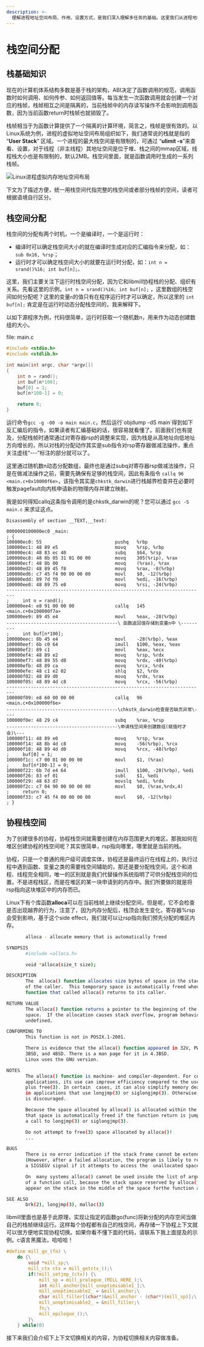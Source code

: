 ```yaml
---
description: >-
  理解进程地址空间布局、作用、设置方式，是我们深入理解多任务的基础。这里我们从进程地址空间入手，先介绍下“栈”的基础知识、栈的分配方式，然后我们再重点介绍与协程运行紧密相关的协程栈空间的分配方式。理解了协程栈空间的分配之后，我们将再下一节再进一步探究任务上下文相关的内容。
---
```


# 栈空间分配

## 栈基础知识

现在的计算机体系结构多数是基于栈的架构，ABI决定了函数调用的规范，调用函数时如何调用、如何传参、如何返回值等。每当发生一次函数调用就会创建一个对应的栈帧，栈帧相互之间是隔离的，当前栈帧中的内存读写操作不会影响到调用函数，因为当前函数return时栈帧也就销毁了。

栈帧相当于为函数计算提供了一个隔离的计算环境，简言之，栈帧是很有效的。以Linux系统为例，进程的虚拟地址空间布局组织如下，我们通常说的栈就是指的 “**User Stack**” 区域。一个进程的最大栈空间是有限制的，可通过 “**ulimit -s**”来查看、设置，对于线程（非主线程）其地址空间是位于堆、栈之间的mmap区域，线程栈大小也是有限制的，默认2MB。栈空间里面，就是函数调用时生成的一系列栈帧。

![Linux&#x8FDB;&#x7A0B;&#x865A;&#x62DF;&#x5185;&#x5B58;&#x5730;&#x5740;&#x7A7A;&#x95F4;&#x5E03;&#x5C40;](../.gitbook/assets/image%20%2810%29.png)

下文为了描述方便，统一用栈空间代指完整的栈空间或者部分栈帧的空间，读者可根据语境自行区分。

## 栈空间分配

栈空间的分配有两个时机，一个是编译时，一个是运行时：

* 编译时可以确定栈空间大小的就在编译时生成对应的汇编指令来分配，如：`sub 0x16, %rsp`；
* 运行时才可以确定栈空间大小的就要在运行时分配，如：`int n = srand()%16; int buf[n];。`

这里，我们主要关注下运行时栈空间分配，因为它和libmill协程栈的分配、组织有关系。先看这里的示例，`int n = srand()%16; int buf[n];` ，这里数组的栈空间如何分配呢？这里的变量`n`的值只有在程序运行时才可以确定，所以这里的 `int buf[n];` 肯定是在运行时动态分配栈空间的，我来解释下。

以如下源程序为例，代码很简单，运行时获取一个随机数n，用来作为动态创建数组的大小。

file: main.c

```c
#include <stdio.h>
#include <stdlib.h>

int main(int argc, char *argv[])
{
    int n = rand();
    int buf[n*100];
    buf[0] = 1;
    buf[n*100-1] = 0;

    return 0;
}

```

运行命令`gcc -g -O0 -o main main.c`，然后运行\`objdump -dS main\`得到如下反汇编后的指令，如果读者有汇编基础的话，很容易就看懂了。前面我们也有提及，分配栈帧时通常通过对寄存器rsp的调整来实现，因为栈是从高地址向低地址方向增长的，所以对栈的分配动作其实是sub指令对rsp寄存器做减法操作，重点关注虚线“---”标注的部分就可以了。

这里通过随机数n动态分配数组，最终也是通过subq对寄存器rsp做减法操作，只是在做减法操作之前，需要先确保有足够的栈空间，因此有条指令 `callq 96 <main.c+0x10000f6e>`，该指令其实是`chkstk_darwin`进行栈越界检查并在必要时触发pagefault向内核申请新的物理内存并建立映射。

我是如何得知callq这条指令调用的是chkstk\_darwin的呢？您可以通过 `gcc -S main.c` 来求证这点。

```text
Disassembly of section __TEXT,__text:

0000000100000ec0 _main:
; {
100000ec0: 55                           pushq   %rbp
100000ec1: 48 89 e5                     movq    %rsp, %rbp
100000ec4: 48 83 ec 40                  subq    $64, %rsp
100000ec8: 48 8b 05 31 01 00 00         movq    305(%rip), %rax
100000ecf: 48 8b 00                     movq    (%rax), %rax
100000ed2: 48 89 45 f8                  movq    %rax, -8(%rbp)
100000ed6: c7 45 f4 00 00 00 00         movl    $0, -12(%rbp)
100000edd: 89 7d f0                     movl    %edi, -16(%rbp)
100000ee0: 48 89 75 e8                  movq    %rsi, -24(%rbp)
-------------------------------------------------------------------------
;     int n = rand();
100000ee4: e8 91 00 00 00               callq   145 <main.c+0x100000f7a>
100000ee9: 89 45 e4                     movl    %eax, -28(%rbp)
-----------------------------------------\ 函数返回值存储到变量n中 \---------
;     int buf[n*100];
100000eec: 8b 45 e4                     movl    -28(%rbp), %eax
100000eef: 6b c0 64                     imull   $100, %eax, %eax
100000ef2: 89 c1                        movl    %eax, %ecx
100000ef4: 48 89 e2                     movq    %rsp, %rdx
100000ef7: 48 89 55 d8                  movq    %rdx, -40(%rbp)
100000efb: 48 89 ca                     movq    %rcx, %rdx
100000efe: 48 c1 e2 02                  shlq    $2, %rdx
100000f02: 48 89 d0                     movq    %rdx, %rax
100000f05: 48 89 4d c8                  movq    %rcx, -56(%rbp)
-------------------------------------------------------------------------
100000f09: e8 60 00 00 00               callq   96 <main.c+0x100000f6e>
-----------------------------------------\chkstk_darwin检查是否缺页异常\----
100000f0e: 48 29 c4                     subq    %rax, %rsp
-----------------------------------------\申请栈空间来创建数组(赋值时才会)\---
100000f11: 48 89 e0                     movq    %rsp, %rax
100000f14: 48 8b 4d c8                  movq    -56(%rbp), %rcx
100000f18: 48 89 4d d0                  movq    %rcx, -48(%rbp)
;     buf[0] = 1;
100000f1c: c7 00 01 00 00 00            movl    $1, (%rax)
;     buf[n*100-1] = 0;
100000f22: 6b 7d e4 64                  imull   $100, -28(%rbp), %edi
100000f26: 83 ef 01                     subl    $1, %edi
100000f29: 48 63 d7                     movslq  %edi, %rdx
100000f2c: c7 04 90 00 00 00 00         movl    $0, (%rax,%rdx,4)
;     return 0;
100000f33: c7 45 f4 00 00 00 00         movl    $0, -12(%rbp)
; }
```

## 协程栈空间

为了创建很多的协程，协程栈空间就需要创建在内存范围更大的堆区。那我如何在堆区创建协程的栈空间呢？其实很简单，rsp指向哪里，哪里就是当前的栈。

协程，只是一个普通的用户级可调度实体，协程还是最终运行在线程上的，执行过程中遇到函数、变量之类的需要栈空间辅助的，那还是要分配栈空间，这个和进程、线程完全相同，唯一的区别就是我们代替操作系统指明了可供分配栈空间的位置。不是进程栈区，而是在堆区的某一块申请到的内存中。我们所要做的就是将rsp指向这块堆区中的内存而已。

Linux下有个库函数**alloca**可以在当前栈帧上继续分配空间，但是呢，它不会检查是否出现越界的行为，注意了，因为内存分配后，栈顶会发生变化，寄存器%rsp会受到影响，基于这个side effect，我们就可以让rsp指向我们预先分配的堆区内存。

```bash
       alloca - allocate memory that is automatically freed

SYNOPSIS
       #include <alloca.h>

       void *alloca(size_t size);

DESCRIPTION
       The  alloca() function allocates size bytes of space in the stack frame 
       of the caller.  This temporary space is automatically freed when the 
       function that called alloca() returns to its caller.

RETURN VALUE
       The alloca() function returns a pointer to the beginning of the allocated 
       space.  If the allocation causes stack overflow, program behavior is 
       undefined.

CONFORMING TO
       This function is not in POSIX.1-2001.

       There is evidence that the alloca() function appeared in 32V, PWB, PWB.2, 
       3BSD, and 4BSD. There is a man page for it in 4.3BSD.  
       Linux uses the GNU version.

NOTES
       The alloca() function is machine- and compiler-dependent. For certain 
       applications, its use can improve efficiency compared to the use of malloc(3) 
       plus free(3). In certain  cases, it can also simplify memory deallocation 
       in applications that use longjmp(3) or siglongjmp(3). Otherwise, its use 
       is discouraged.

       Because the space allocated by alloca() is allocated within the stack frame, 
       that space is automatically freed if the function return is jumped over by 
       a call to longjmp(3) or siglongjmp(3).

       Do not attempt to free(3) space allocated by alloca()!
       ...

BUGS
       There is no error indication if the stack frame cannot be extended.  
       (However, after a failed allocation, the program is likely to receive 
       a SIGSEGV signal if it attempts to access the  unallocated space.)

       On  many systems alloca() cannot be used inside the list of arguments 
       of a function call, because the stack space reserved by alloca() would 
       appear on the stack in the middle of the space forthe function arguments.

SEE ALSO
       brk(2), longjmp(3), malloc(3)
```

libmill里面也是基于此原理，实现让指定的函数go\(func\)将新分配的内存空间当做自己的栈帧继续运行。这样每个协程都有自己的栈空间，再存储一下协程上下文就可以很方便地实现协程切换。如果你看不懂下面的代码，请联系下我上面提及的示例。c语言黑魔法，哈哈哈！

```c
#define mill_go_(fn) \
    do {\
        void *mill_sp;\
        mill_ctx ctx = mill_getctx_();\
        if(!mill_setjmp_(ctx)) {\
            mill_sp = mill_prologue_(MILL_HERE_);\
            int mill_anchor[mill_unoptimisable1_];\
            mill_unoptimisable2_ = &mill_anchor;\
            char mill_filler[(char*)&mill_anchor - (char*)(mill_sp)];\
            mill_unoptimisable2_ = &mill_filler;\
            fn;\
            mill_epilogue_();\
        }\
    } while(0)
```

接下来我们会介绍下上下文切换相关的内容，为协程切换相关内容做准备。



